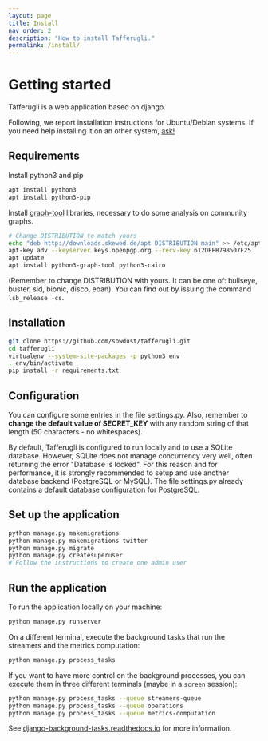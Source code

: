 ```yaml
---
layout: page
title: Install
nav_order: 2
description: "How to install Tafferugli."
permalink: /install/
---
```


# Getting started

Tafferugli is a web application based on django.

Following, we report installation instructions for Ubuntu/Debian systems. If you need help installing it on an other system, [ask!](/contact)

## Requirements 


Install python3 and pip

```bash
apt install python3
apt install python3-pip
```

Install [graph-tool](https://git.skewed.de/count0/graph-tool/-/wikis/installation-instructions) libraries, necessary to do some analysis on community graphs.

```bash
# Change DISTRIBUTION to match yours
echo "deb http://downloads.skewed.de/apt DISTRIBUTION main" >> /etc/apt/sources.list
apt-key adv --keyserver keys.openpgp.org --recv-key 612DEFB798507F25
apt update
apt install python3-graph-tool python3-cairo
```
(Remember to change DISTRIBUTION with yours. It can be one of: bullseye, buster, sid, bionic, disco, eoan). You can find out by issuing the command ```lsb_release -cs```.



## Installation


```bash
git clone https://github.com/sowdust/tafferugli.git
cd tafferugli
virtualenv --system-site-packages -p python3 env
. env/bin/activate
pip install -r requirements.txt
```


## Configuration

You can configure some entries in the file settings.py. Also, remember to **change the default value of SECRET_KEY** with any random string of that length (50 characters - no whitespaces).

By default, Tafferugli is configured to run locally and to use a SQLite database. However, SQLite does not manage concurrency very well, often returning the error "Database is locked". 
For this reason and for performance, it is strongly recommended to setup and use another database backend (PostgreSQL or MySQL). The file settings.py already contains a default database configuration for PostgreSQL.


## Set up the application


```bash
python manage.py makemigrations
python manage.py makemigrations twitter
python manage.py migrate
python manage.py createsuperuser
# Follow the instructions to create one admin user
```


## Run the application


To run the application locally on your machine:

```bash
python manage.py runserver
```

On a different terminal, execute the background tasks that run the streamers and the metrics computation:


```bash
python manage.py process_tasks
```

If you want to have more control on the background processes, you can execute them in three different terminals (maybe in a ```screen``` session):

```bash
python manage.py process_tasks --queue streamers-queue
python manage.py process_tasks --queue operations
python manage.py process_tasks --queue metrics-computation

```

See [django-background-tasks.readthedocs.io](https://django-background-tasks.readthedocs.io/) for more information.
